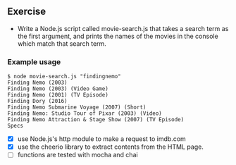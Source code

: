 ## Exercise

- Write a Node.js script called movie-search.js that takes a search term as the first argument, and prints the names of the movies in the console which match that search term.

### Example usage

```
$ node movie-search.js "findingnemo"
Finding Nemo (2003)
Finding Nemo (2003) (Video Game)
Finding Nemo (2001) (TV Episode)
Finding Dory (2016)
Finding Nemo Submarine Voyage (2007) (Short)
Finding Nemo: Studio Tour of Pixar (2003) (Video)
Finding Nemo Attraction & Stage Show (2007) (TV Episode)
Specs
```

- [X] use Node.js's http module to make a request to imdb.com
- [X] use the cheerio library to extract contents from the HTML page.
- [ ] functions are tested with mocha and chai
